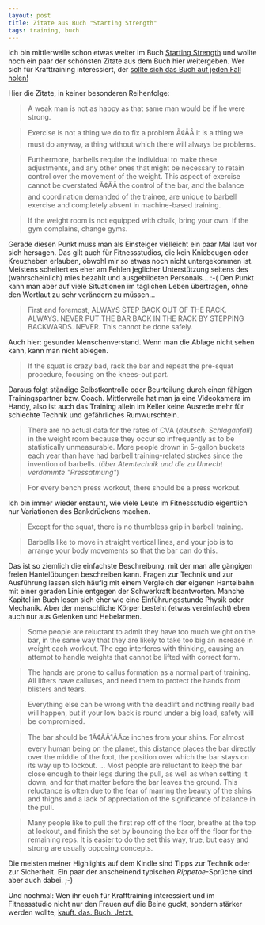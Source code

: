 ```yaml
---
layout: post
title: Zitate aus Buch "Starting Strength"
tags: training, buch
---
```


Ich bin mittlerweile schon etwas weiter im Buch [Starting Strength][0] und wollte noch ein paar der schönsten Zitate aus dem Buch hier weitergeben. Wer sich für Krafttraining interessiert, der [sollte sich das Buch auf jeden Fall holen!][1]

Hier die Zitate, in keiner besonderen Reihenfolge:

> A weak man is not as happy as that same man would be if he were strong.

> Exercise is not a thing we do to fix a problem Ã¢ÂÂ it is a thing we must do anyway, a thing without which there will always be problems.

> Furthermore, barbells require the individual to make these adjustments, and any other ones that might be necessary to retain control over the movement of the weight. This aspect of exercise cannot be overstated Ã¢ÂÂ the control of the bar, and the balance and coordination demanded of the trainee, are unique to barbell exercise and completely absent in machine-based training.

>If the weight room is not equipped with chalk, bring your own. If the gym complains, change gyms.

Gerade diesen Punkt muss man als Einsteiger vielleicht ein paar Mal laut vor sich hersagen. Das gilt auch für Fitnessstudios, die kein Kniebeugen oder Kreuzheben erlauben, obwohl mir so etwas noch nicht untergekommen ist. Meistens scheitert es eher am Fehlen jeglicher Unterstützung seitens des (wahrscheinlich) mies bezahlt und ausgebildeten Personals... :-( Den Punkt kann man aber auf viele Situationen im täglichen Leben übertragen, ohne den Wortlaut zu sehr verändern zu müssen...

> First and foremost, ALWAYS STEP BACK OUT OF THE RACK. ALWAYS. NEVER PUT THE BAR BACK IN THE RACK BY STEPPING BACKWARDS. NEVER. This cannot be done safely.

Auch hier: gesunder Menschenverstand. Wenn man die Ablage nicht sehen kann, kann man nicht ablegen.

> If the squat is crazy bad, rack the bar and repeat the pre-squat procedure, focusing on the knees-out part.

Daraus folgt ständige Selbstkontrolle oder Beurteilung durch einen fähigen Trainingspartner bzw. Coach. Mittlerweile hat man ja eine Videokamera im Handy, also ist auch das Training allein im Keller keine Ausrede mehr für schlechte Technik und gefährliches Rumwurschteln.

> There are no actual data for the rates of CVA (*deutsch: Schlaganfall*) in the weight room because they occur so infrequently as to be statistically unmeasurable. More people drown in 5-gallon buckets each year than have had barbell training-related strokes since the invention of barbells. (*über Atemtechnik und die zu Unrecht verdammte "Pressatmung"*)

> For every bench press workout, there should be a press workout.

Ich bin immer wieder erstaunt, wie viele Leute im Fitnessstudio eigentlich nur Variationen des Bankdrückens machen.

> Except for the squat, there is no thumbless grip in barbell training.

> Barbells like to move in straight vertical lines, and your job is to arrange your body movements so that the bar can do this.

Das ist so ziemlich die einfachste Beschreibung, mit der man alle gängigen freien Hantelübungen beschreiben kann. Fragen zur Technik und zur Ausführung lassen sich häufig mit einem Vergleich der eigenen Hantelbahn mit einer geraden Linie entgegen der Schwerkraft beantworten. Manche Kapitel im Buch lesen sich eher wie eine Einführungsstunde Physik oder Mechanik. Aber der menschliche Körper besteht (etwas vereinfacht) eben auch nur aus Gelenken und Hebelarmen.

> Some people are reluctant to admit they have too much weight on the bar, in the same way that they are likely to take too big an increase in weight each workout. The ego interferes with thinking, causing an attempt to handle weights that cannot be lifted with correct form.

> The hands are prone to callus formation as a normal part of training. All lifters have calluses, and need them to protect the hands from blisters and tears.

> Everything else can be wrong with the deadlift and nothing really bad will happen, but if your low back is round under a big load, safety will be compromised.

> The bar should be 1Ã¢ÂÂ1ÃÂœ inches from your shins. For almost every human being on the planet, this distance places the bar directly over the middle of the foot, the position over which the bar stays on its way up to lockout.
> ...
> Most people are reluctant to keep the bar close enough to their legs during the pull, as well as when setting it down, and for that matter before the bar leaves the ground. This reluctance is often due to the fear of marring the beauty of the shins and thighs and a lack of appreciation of the significance of balance in the pull.

> Many people like to pull the first rep off of the floor, breathe at the top at lockout, and finish the set by bouncing the bar off the floor for the remaining reps. It is easier to do the set this way, true, but easy and strong are usually opposing concepts.

Die meisten meiner Highlights auf dem Kindle sind Tipps zur Technik oder zur Sicherheit. Ein paar der anscheinend typischen *Rippetoe*-Sprüche sind aber auch dabei. ;-)

Und nochmal: Wen ihr euch für Krafttraining interessiert und im Fitnessstudio nicht nur den Frauen auf die Beine guckt, sondern stärker werden wollte, [kauft. das. Buch. Jetzt.][1]

[0]: /2012/07/07/neues-buch-starting-strength/
[1]: http://www.amazon.de/gp/product/B006XJR5ZA/kopisde-21
